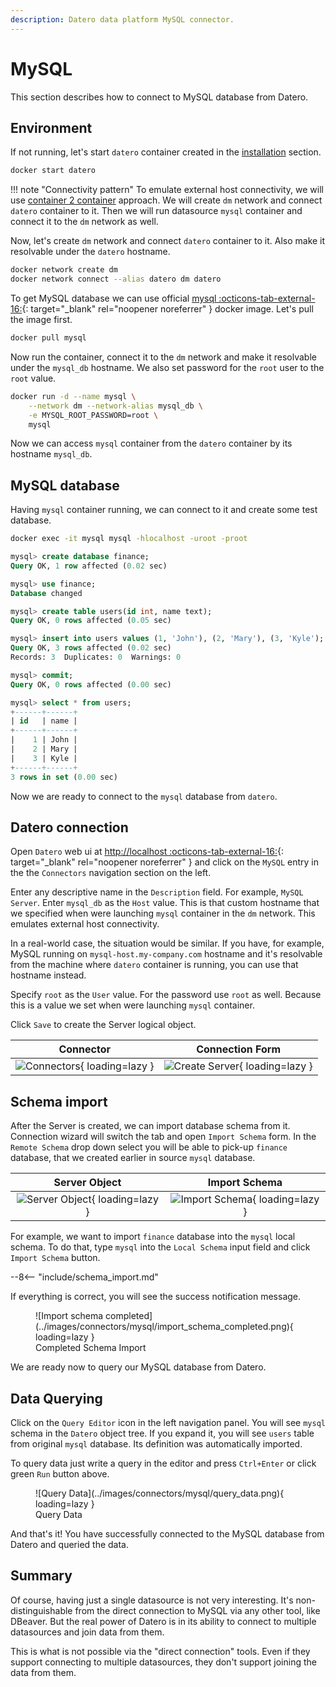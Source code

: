 ```yaml
---
description: Datero data platform MySQL connector.
---
```


# MySQL
This section describes how to connect to MySQL database from Datero.

## Environment
If not running, let's start `datero` container created in the [installation](../installation.md#running-the-container) section.
``` sh
docker start datero
```

!!! note "Connectivity pattern"
    To emulate external host connectivity, we will use [container 2 container](./index.md#container-to-container) approach.
    We will create `dm` network and connect `datero` container to it.
    Then we will run datasource `mysql` container and connect it to the `dm` network as well.

Now, let's create `dm` network and connect `datero` container to it.
Also make it resolvable under the `datero` hostname.
``` sh
docker network create dm
docker network connect --alias datero dm datero
```

To get MySQL database we can use official [mysql :octicons-tab-external-16:](https://hub.docker.com/_/mysql){: target="_blank" rel="noopener noreferrer" } docker image.
Let's pull the image first.
``` sh
docker pull mysql
```
Now run the container, connect it to the `dm` network and make it resolvable under the `mysql_db` hostname.
We also set password for the `root` user to the `root` value.
``` sh
docker run -d --name mysql \
    --network dm --network-alias mysql_db \
    -e MYSQL_ROOT_PASSWORD=root \
    mysql
```
Now we can access `mysql` container from the `datero` container by its hostname `mysql_db`.


## MySQL database
Having `mysql` container running, we can connect to it and create some test database.
``` sh
docker exec -it mysql mysql -hlocalhost -uroot -proot
```

``` sql
mysql> create database finance;
Query OK, 1 row affected (0.02 sec)

mysql> use finance;
Database changed

mysql> create table users(id int, name text);
Query OK, 0 rows affected (0.05 sec)

mysql> insert into users values (1, 'John'), (2, 'Mary'), (3, 'Kyle');
Query OK, 3 rows affected (0.02 sec)
Records: 3  Duplicates: 0  Warnings: 0

mysql> commit;
Query OK, 0 rows affected (0.00 sec)

mysql> select * from users;
+------+------+
| id   | name |
+------+------+
|    1 | John |
|    2 | Mary |
|    3 | Kyle |
+------+------+
3 rows in set (0.00 sec)
```

Now we are ready to connect to the `mysql` database from `datero`.


## Datero connection
Open `Datero` web ui at [http://localhost :octicons-tab-external-16:](http://localhost){: target="_blank" rel="noopener noreferrer" } and click on the `MySQL` entry in the the `Connectors` navigation section on the left.

Enter any descriptive name in the `Description` field. For example, `MySQL Server`.
Enter `mysql_db` as the `Host` value.
This is that custom hostname that we specified when were launching `mysql` container in the `dm` network.
This emulates external host connectivity.

In a real-world case, the situation would be similar.
If you have, for example, MySQL running on `mysql-host.my-company.com` hostname and
it's resolvable from the machine where `datero` container is running, you can use that hostname instead.

Specify `root` as the `User` value.
For the password use `root` as well. Because this is a value we set when were launching `mysql` container.

Click `Save` to create the Server logical object.

Connector|Connection Form
:---:|:---:
![Connectors](../images/connectors.jpg){ loading=lazy }|![Create Server](../images/connectors/mysql/create_server.png){ loading=lazy }


## Schema import
After the Server is created, we can import database schema from it.
Connection wizard will switch the tab and open `Import Schema` form.
In the `Remote Schema` drop down select you will be able to pick-up `finance` database,
that we created earlier in source `mysql` database.

Server Object|Import Schema
:---:|:---:
![Server Object](../images/connectors/mysql/server_entry.png){ loading=lazy }|![Import Schema](../images/connectors/mysql/import_schema.png){ loading=lazy }

For example, we want to import  `finance` database into the `mysql` local schema.
To do that, type `mysql` into the `Local Schema` input field and click `Import Schema` button.

--8<-- "include/schema_import.md"

If everything is correct, you will see the success notification message.
<figure markdown>
  ![Import schema completed](../images/connectors/mysql/import_schema_completed.png){ loading=lazy }
  <figcaption>Completed Schema Import</figcaption>
</figure>

We are ready now to query our MySQL database from Datero.

## Data Querying
Click on the `Query Editor` icon in the left navigation panel.
You will see `mysql` schema in the `Datero` object tree.
If you expand it, you will see `users` table from original `mysql` database.
Its definition was automatically imported.

To query data just write a query in the editor and press `Ctrl+Enter` or click green `Run` button above.

<figure markdown>
  ![Query Data](../images/connectors/mysql/query_data.png){ loading=lazy }
  <figcaption>Query Data</figcaption>
</figure>

And that's it! You have successfully connected to the MySQL database from Datero and queried the data.

## Summary
Of course, having just a single datasource is not very interesting.
It's non-distinguishable from the direct connection to MySQL via any other tool, like DBeaver.
But the real power of Datero is in its ability to connect to multiple datasources and join data from them.

This is what is not possible via the "direct connection" tools.
Even if they support connecting to multiple datasources, they don't support joining the data from them.

